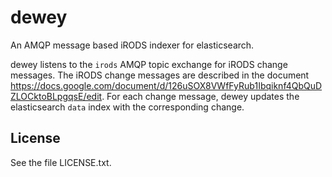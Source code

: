 dewey
=====

An AMQP message based iRODS indexer for elasticsearch.

dewey listens to the `irods` AMQP topic exchange for iRODS change messages. The iRODS change
messages are described in the document
https://docs.google.com/document/d/126uSOX8VWfFyRub1Ibqiknf4QbQuDZLOCktoBLpgqsE/edit. For each
change message, dewey updates the elasticsearch `data` index with the corresponding change.

License
-------

See the file LICENSE.txt.
